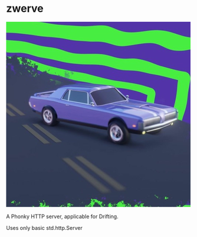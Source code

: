 # zwerve
![zwerve](https://github.com/zigster64/zwerve/blob/main/doc/zwerve.jpg)

A Phonky HTTP server, applicable for Drifting.

Uses only basic std.http.Server

